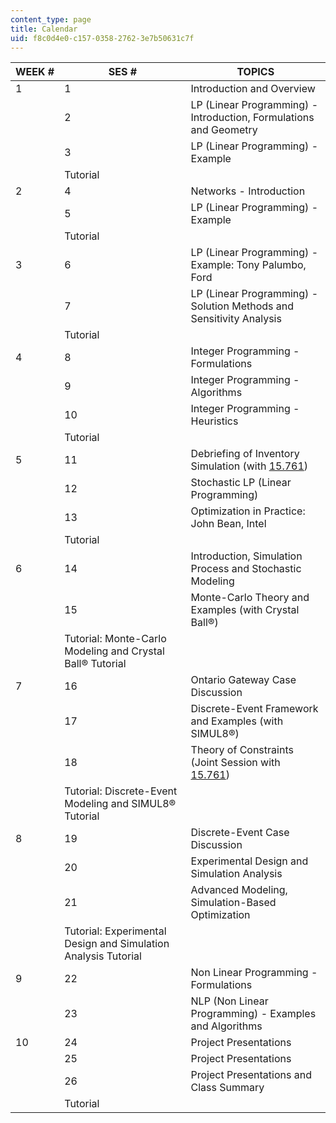 ```yaml
---
content_type: page
title: Calendar
uid: f8c0d4e0-c157-0358-2762-3e7b50631c7f
---
```


| WEEK # | SES # | TOPICS |
| --- | --- | --- |
| 1 | 1 | Introduction and Overview |
| &nbsp; | 2 | LP (Linear Programming) - Introduction, Formulations and Geometry |
| &nbsp; | 3 | LP (Linear Programming) - Example |
| &nbsp; | Tutorial |
| 2 | 4 | Networks - Introduction |
| &nbsp; | 5 | LP (Linear Programming) - Example |
| &nbsp; | Tutorial |
| 3 | 6 | LP (Linear Programming) - Example: Tony Palumbo, Ford |
| &nbsp; | 7 | LP (Linear Programming) - Solution Methods and Sensitivity Analysis |
| &nbsp; | Tutorial |
| 4 | 8 | Integer Programming - Formulations |
| &nbsp; | 9 | Integer Programming - Algorithms |
| &nbsp; | 10 | Integer Programming - Heuristics |
| &nbsp; | Tutorial |
| 5 | 11 | Debriefing of Inventory Simulation (with [15.761](/courses/15-761-introduction-to-operations-management-spring-2013/)) |
| &nbsp; | 12 | Stochastic LP (Linear Programming) |
| &nbsp; | 13 | Optimization in Practice: John Bean, Intel |
| &nbsp; | Tutorial |
| 6 | 14 | Introduction, Simulation Process and Stochastic Modeling |
| &nbsp; | 15 | Monte-Carlo Theory and Examples (with Crystal Ball®) |
| &nbsp; | Tutorial: Monte-Carlo Modeling and Crystal Ball® Tutorial |
| 7 | 16 | Ontario Gateway Case Discussion |
| &nbsp; | 17 | Discrete-Event Framework and Examples (with SIMUL8®) |
| &nbsp; | 18 | Theory of Constraints (Joint Session with [15.761](/courses/15-761-introduction-to-operations-management-spring-2013/)) |
| &nbsp; | Tutorial: Discrete-Event Modeling and SIMUL8® Tutorial |
| 8 | 19 | Discrete-Event Case Discussion |
| &nbsp; | 20 | Experimental Design and Simulation Analysis |
| &nbsp; | 21 | Advanced Modeling, Simulation-Based Optimization |
| &nbsp; | Tutorial: Experimental Design and Simulation Analysis Tutorial |
| 9 | 22 | Non Linear Programming - Formulations |
| &nbsp; | 23 | NLP (Non Linear Programming) - Examples and Algorithms |
| 10 | 24 | Project Presentations |
| &nbsp; | 25 | Project Presentations |
| &nbsp; | 26 | Project Presentations and Class Summary |
| &nbsp; | Tutorial